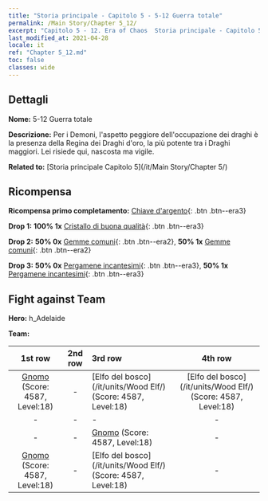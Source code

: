 ```yaml
---
title: "Storia principale - Capitolo 5 - 5-12 Guerra totale"
permalink: /Main Story/Chapter 5_12/
excerpt: "Capitolo 5 - 12. Era of Chaos  Storia principale - Capitolo 5_12. 5-12 Guerra totale"
last_modified_at: 2021-04-28
locale: it
ref: "Chapter 5_12.md"
toc: false
classes: wide
---
```


## Dettagli

 **Nome:** 5-12 Guerra totale

 **Descrizione:** Per i Demoni, l'aspetto peggiore dell'occupazione dei draghi è la presenza della Regina dei Draghi d'oro, la più potente tra i Draghi maggiori. Lei risiede qui, nascosta ma vigile.

 **Related to:** [Storia principale Capitolo 5](/it/Main Story/Chapter 5/)

## Ricompensa

 **Ricompensa primo completamento:** [Chiave d'argento](/ItemsIT/con_693/){: .btn .btn--era3}

 **Drop 1:** **100% 1x** [Cristallo di buona qualità](/ItemsIT/mat_17/){: .btn .btn--era3}

 **Drop 2:** **50% 0x** [Gemme comuni](/ItemsIT/mat_10/){: .btn .btn--era2}, **50% 1x** [Gemme comuni](/ItemsIT/mat_10/){: .btn .btn--era2}

 **Drop 3:** **50% 0x** [Pergamene incantesimi](/ItemsIT/con_694/){: .btn .btn--era3}, **50% 1x** [Pergamene incantesimi](/ItemsIT/con_694/){: .btn .btn--era3}


## Fight against Team
 **Hero:** h_Adelaide

 **Team:**


  | 1st row | 2nd row | 3rd row | 4th row |
  |:----:|:----:|:----|:----:|
  | [Gnomo](/it/units/Dwarf/) (Score: 4587, Level:18)  | - | [Elfo del bosco](/it/units/Wood Elf/) (Score: 4587, Level:18)  | [Elfo del bosco](/it/units/Wood Elf/) (Score: 4587, Level:18)  |
  | - | - | - | - |
  | - | - | [Gnomo](/it/units/Dwarf/) (Score: 4587, Level:18)  | - |
  | [Gnomo](/it/units/Dwarf/) (Score: 4587, Level:18)  | - | [Elfo del bosco](/it/units/Wood Elf/) (Score: 4587, Level:18)  | - |


